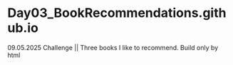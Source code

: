 # Day03_BookRecommendations.github.io
09.05.2025 Challenge || Three books I like to recommend. Build only by html 
